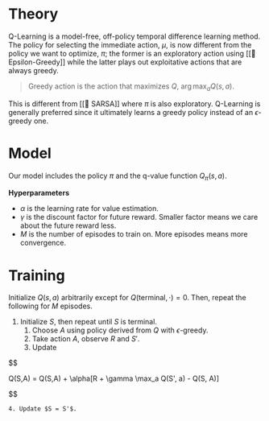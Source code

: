

# Theory
Q-Learning is a model-free, off-policy temporal difference learning method. The policy for selecting the immediate action, $\mu$, is now different from the policy we want to optimize, $\pi$; the former is an exploratory action using [[🧧 Epsilon-Greedy]] while the latter plays out exploitative actions that are always greedy.

> Greedy action is the action that maximizes $Q$, $\arg\max_a Q(s, a)$.

This is different from [[🧭 SARSA]] where $\pi$ is also exploratory. Q-Learning is generally preferred since it ultimately learns a greedy policy instead of an $\epsilon$-greedy one.

# Model
Our model includes the policy $\pi$ and the q-value function $Q_{\pi}(s, a)$.

**Hyperparameters**
- $\alpha$ is the learning rate for value estimation.
- $\gamma$ is the discount factor for future reward. Smaller factor means we care about the future reward less.
- $M$ is the number of episodes to train on. More episodes means more convergence.

# Training
Initialize $Q(s,a)$ arbitrarily except for $Q(\text{terminal}, \cdot) = 0$. Then, repeat the following for $M$ episodes.
1. Initialize $S$, then repeat until $S$ is terminal.
	1. Choose $A$ using policy derived from $Q$ with $\epsilon$-greedy.
	2. Take action $A$, observe $R$ and $S'$.
	3. Update 

$$

Q(S,A) = Q(S,A) + \alpha[R + \gamma \max_a Q(S', a) - Q(S, A)]

$$

	4. Update $S = S'$.


